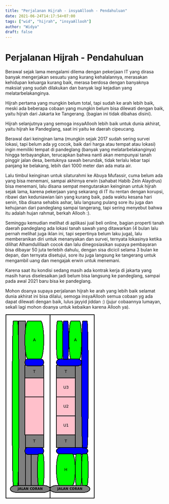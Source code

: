 ```yaml
---
title: "Perjalanan Hijrah - insyaAllooh - Pendahuluan"
date: 2021-06-24T14:17:54+07:00
tags: ["wid", "hijrah", "insyaAllooh"]
author: "Widya"
draft: false
---
```


# Perjalanan Hijrah - Pendahuluan

Berawal sejak lama mengalami dilema dengan pekerjaan IT yang dirasa banyak mengerjakan sesuatu yang kurang kehalalannya, merasakan kehidupan keluarga kurang baik, merasa berdosa dengan banyaknya maksiat yang sudah dilakukan dan banyak lagi kejadian yang melatarbelakanginya.

Hijrah pertama yang mungkin belum total, tapi sudah ke arah lebih baik, meski ada beberapa cobaan yang mungkin belum bisa dilewati dengan baik, yaitu hijrah dari Jakarta ke Tangerang. (bagian ini tidak dibahas disini).

Hijrah selanjutnya yang semoga insyaAllooh lebih baik untuk dunia akhirat, yaitu hijrah ke Pandeglang, saat ini yaitu ke daerah cipeucang.

Berawal dari keinginan lama (mungkin sejak 2017 sudah sering survei lokasi, tapi belum ada yg cocok, baik dari harga atau tempat atau lokasi) ingin memiliki tempat di pandeglang (banyak yang melatarbelakanginya) hingga terbayangkan, terucapkan bahwa nanti akan mempunyai tanah pinggir jalan desa, bentuknya sawah berundak, tidak terlalu lebar tapi panjang ke belakang, lebih dari 1000 meter dan ada mata air.

Lalu timbul keinginan untuk silaturahmi ke Abuya Mufassir, cuma belum ada yang bisa menemani, sampai akhirnya erwin (sahabat Habib Zein Alaydrus) bisa menemani, lalu disana sempat mengutarakan keinginan untuk hijrah sejak lama, karena pekerjaan yang sekarang di IT itu rentan dengan korupsi, ribawi dan keduniawian lain yang kurang baik, pada waktu kesana hari senin, tiba disana sehabis ashar, lalu langsung pulang sore itu juga dan kehujanan dari pandeglang sampai tangerang, tapi sering menyebut bahwa itu adalah hujan rahmat, berkah Allooh :).

Seminggu kemudian melihat di aplikasi jual beli online, bagian properti tanah daerah pandeglang ada lokasi tanah sawah yang ditawarkan (4 bulan lalu pernah melihat juga iklan ini, tapi sepertinya belum laku juga), lalu memberanikan diri untuk menanyakan dan survei, ternyata lokasinya ketika dilihat Alhamdulillaah cocok dan lalu dinegosiasikan supaya pembayaran bisa dibayar 50 juta terlebih dahulu, dengan sisa dicicil selama 3 bulan ke depan, dan ternyata disetujui, sore itu juga langsung ke tangerang untuk mengambil uang dan mengajak erwin untuk menemani.

Karena saat itu kondisi sedang masih ada kontrak kerja di jakarta yang masih harus diselesaikan jadi belum bisa langsung ke pandeglang, sampai pada awal 2021 baru bisa ke pandeglang.

Mohon doanya supaya perjalanan hijrah ke arah yang lebih baik selamat dunia akhirat ini bisa dilalui, semoga insyaAllooh semua cobaan yg ada dapat dilewati dengan baik, lulus jayyid jiddan :) (jujur cobaannya lumayan, sekali lagi mohon doanya untuk kebaikan karena Allooh ya).

![cipeucang-depan](/images/2021/cipeucang-depan.png)
